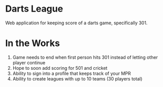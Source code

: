 # Darts League

Web application for keeping score of a darts game, specifically 301.


# In the Works

1. Game needs to end when first person hits 301 instead of letting other player continue
2. Hope to soon add scoring for 501 and cricket
3. Ability to sign into a profile that keeps track of your MPR
4. Ability to create leagues with up to 10 teams (30 players total)